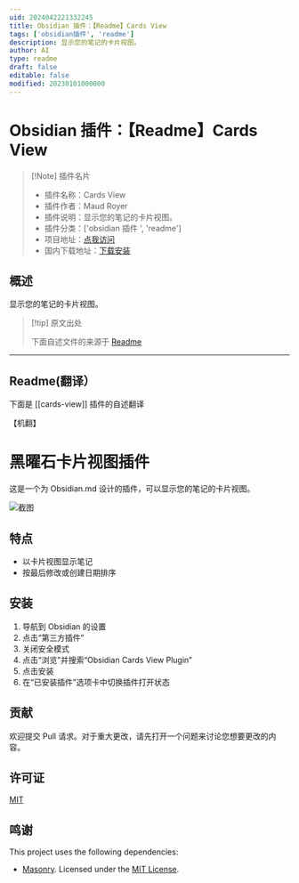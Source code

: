 ```yaml
---
uid: 2024042221332245
title: Obsidian 插件：【Readme】Cards View
tags: ['obsidian插件', 'readme']
description: 显示您的笔记的卡片视图。
author: AI
type: readme
draft: false
editable: false
modified: 20230101000000
---
```


# Obsidian 插件：【Readme】Cards View

> [!Note] 插件名片
> - 插件名称：Cards View
> - 插件作者：Maud Royer
> - 插件说明：显示您的笔记的卡片视图。
> - 插件分类：['obsidian 插件 ', 'readme']
> - 项目地址：[点我访问](https://github.com/jillro/obsidian-cards-view-plugin)
> - 国内下载地址：[下载安装](https://pkmer.cn/products/plugin/pluginMarket/?cards-view)

## 概述

显示您的笔记的卡片视图。

> [!tip] 原文出处
>
>下面自述文件的来源于 [Readme](https://ghproxy.net/https://raw.githubusercontent.com/jillro/obsidian-cards-view-plugin/main/README.md)

---

## Readme(翻译）

下面是 [[cards-view]] 插件的自述翻译

【机翻】

# 黑曜石卡片视图插件

这是一个为 Obsidian.md 设计的插件，可以显示您的笔记的卡片视图。

![截图](https://cdn.pkmer.cn/covers/cards-view_2_0.png!pkmer)

## 特点

- 以卡片视图显示笔记
- 按最后修改或创建日期排序

## 安装

1. 导航到 Obsidian 的设置
2. 点击“第三方插件”
3. 关闭安全模式
4. 点击“浏览”并搜索“Obsidian Cards View Plugin”
5. 点击安装
6. 在“已安装插件”选项卡中切换插件打开状态

## 贡献

欢迎提交 Pull 请求。对于重大更改，请先打开一个问题来讨论您想要更改的内容。

## 许可证

[MIT](https://choosealicense.com/licenses/mit/)

## 鸣谢

This project uses the following dependencies:

- [Masonry](https://masonry.desandro.com/). Licensed under the [MIT License](https://desandro.mit-license.org/).



